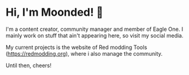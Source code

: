 # Hi, I'm Moonded! 👋

I'm a content creator, community manager and member of Eagle One. 
I mainly work on stuff that ain't appearing here, so visit my social media.

My current projects is the website of Red modding Tools (https://redmodding.org), where i also manage the community.

Until then, cheers! 
